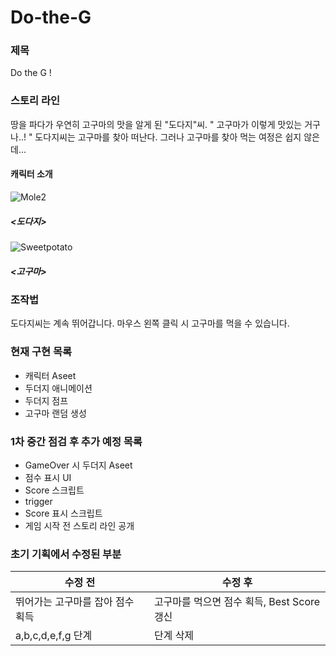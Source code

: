 # Do-the-G

### 제목 
Do the G !

### 스토리 라인
땅을 파다가 우연히 고구마의 맛을 알게 된 "도다지"씨.
" 고구마가 이렇게 맛있는 거구나..! "
도다지씨는 고구마를 찾아 떠난다.
그러나 고구마를 찾아 먹는 여정은 쉽지 않은데...

####  캐릭터 소개
![Mole2](https://user-images.githubusercontent.com/83583757/180278791-b6720c3c-9e39-44e5-9a9b-5e6565a9fd96.PNG)
##### <도다지>

![Sweetpotato](https://user-images.githubusercontent.com/83583757/180278808-6f416838-2097-4f6c-8af5-a8650a64fb8a.PNG)
##### <고구마>

### 조작법
도다지씨는 계속 뛰어갑니다. 
마우스 왼쪽 클릭 시 고구마를 먹을 수 있습니다. 

### 현재 구현 목록
- 캐릭터 Aseet
- 두더지 애니메이션
- 두더지 점프
- 고구마 랜덤 생성

### 1차 중간 점검 후 추가 예정 목록
- GameOver 시 두더지 Aseet
- 점수 표시 UI
- Score 스크립트
- trigger
- Score 표시 스크립트
- 게임 시작 전 스토리 라인 공개

### 초기 기획에서 수정된 부분 
수정 전 | 수정 후 
---|---|
뛰어가는 고구마를 잡아 점수 획득 | 고구마를 먹으면 점수 획득, Best Score 갱신
a,b,c,d,e,f,g 단계 | 단계 삭제
